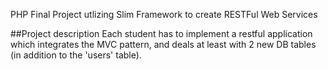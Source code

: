 PHP Final Project utlizing Slim Framework to create RESTFul Web Services

##Project description 
Each student has to implement a restful application which integrates the MVC pattern, and deals at least with 2 new DB tables (in addition to the 'users' table). 

